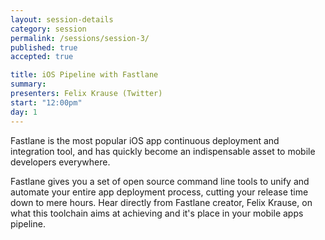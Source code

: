 ```yaml
---
layout: session-details
category: session
permalink: /sessions/session-3/
published: true
accepted: true

title: iOS Pipeline with Fastlane
summary: 
presenters: Felix Krause (Twitter)
start: "12:00pm"
day: 1
---
```

Fastlane is the most popular iOS app continuous deployment and integration tool, 
and has quickly become an indispensable asset to mobile developers everywhere.


Fastlane gives you a set of open source command line tools to unify and automate your entire app deployment process, 
cutting your release time down to mere hours. Hear directly from Fastlane creator, 
Felix Krause, on what this toolchain aims at achieving and it's place in your mobile apps pipeline.